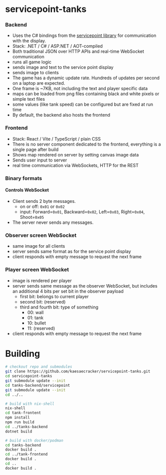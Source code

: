 # servicepoint-tanks

<!-- TODO: image -->

### Backend

<!-- TODO: image -->

- Uses the C# bindings from the [servicepoint library](https://github.com/cccb/servicepoint/) for communication with the display.
- Stack: .NET / C# / ASP.NET / AOT-compiled
- Both traditional JSON over HTTP APIs and real-time WebSocket communication
- runs all game logic
- sends image and text to the service point display
- sends image to clients
- The game has a dynamic update rate. Hundreds of updates per second on a laptop are expected.
- One frame is ~7KB, not including the text and player specific data
- maps can be loaded from png files containing black and white pixels or simple text files
- some values (like tank speed) can be configured but are fixed at run time
- By default, the backend also hosts the frontend

### Frontend

<!-- TODO: image -->

- Stack: React / Vite / TypeScript / plain CSS
- There is no server component dedicated to the frontend, everything is a single page after build
- Shows map rendered on server by setting canvas image data
- Sends user input to server
- real time communication via WebSockets, HTTP for the REST

### Binary formats

#### Controls WebSocket

- Client sends 2 byte messages.
  - on or off: `0x01` or `0x02`
  - input: Forward=`0x01`, Backward=`0x02`, Left=`0x03`, Right=`0x04`, Shoot=`0x05`
- The server never sends any messages.

### Observer screen WebSocket

- same image for all clients
- server sends same format as for the service point display
- client responds with empty message to request the next frame

### Player screen WebSocket

- image is rendered per player
- server sends same message as the observer WebSocket, but includes an additional 4 bits per set bit in the observer payload
  - first bit: belongs to current player
  - second bit: (reserved)
  - third and fourth bit: type of something
    - 00: wall
    - 01: tank
    - 10: bullet
    - 11: (reserved)
- client responds with empty message to request the next frame

# Building

```bash
# checkout repo and submodules
git clone https://github.com/kaesaecracker/servicepoint-tanks.git
cd servicepoint-tanks
git submodule update --init
cd tanks-backend/servicepoint
git submodule update --init
cd ../..

# build with nix-shell
nix-shell
cd tank-frontent
npm install
npm run build
cd ../tanks-backend
dotnet build

# build with docker/podman
cd tanks-backend
docker build .
cd ../tank-frontend
docker build .
cd ..
docker build .
```
